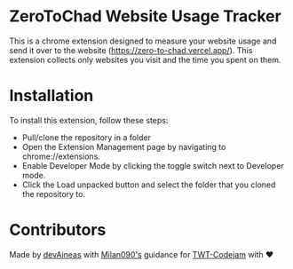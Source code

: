 # ZeroToChad Website Usage Tracker

This is a chrome extension designed to measure your website usage and send it over to the website (https://zero-to-chad.vercel.app/).
This extension collects only websites you visit and the time you spent on them.

# Installation

To install this extension, follow these steps:
* Pull/clone the repository in a folder
* Open the Extension Management page by navigating to chrome://extensions.
* Enable Developer Mode by clicking the toggle switch next to Developer mode.
* Click the Load unpacked button and select the folder that you cloned the repository to.

# Contributors

Made by [devAineas](https://github.com/devaineas) with [Milan090's](https://github.com/milan090) guidance for [TWT-Codejam](https://twtcodejam.net/timathon/) with ❤️

